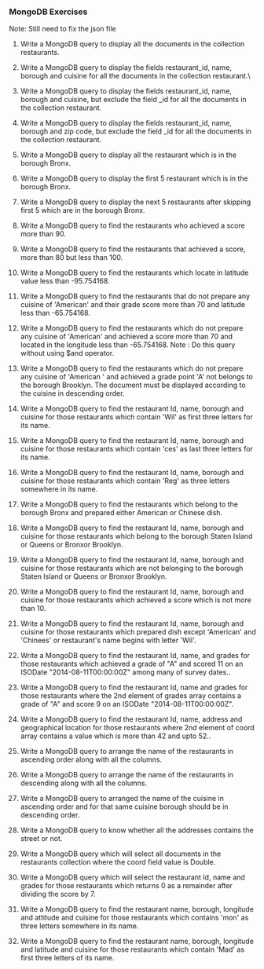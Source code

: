 ### MongoDB Exercises

Note: Still need to fix the json file

1. Write a MongoDB query to display all the documents in the collection restaurants.
<!-- db.reataurants.find() -->

2. Write a MongoDB query to display the fields restaurant_id, name, borough and cuisine for all the documents in the collection restaurant.\
<!-- db.restaurants.find({},{"restaurant_id":1},{"name":1},{"borough":1},{"cuisine":1}) -->

3. Write a MongoDB query to display the fields restaurant_id, name, borough and cuisine, but exclude the field \_id for all the documents in the collection restaurant.

<!-- db.restaurants.find({},{"_id":0},{"restaurant_id":1},{"name":1},{"borough":1},{"cuisine":1} ) -->

4. Write a MongoDB query to display the fields restaurant_id, name, borough and zip code, but exclude the field \_id for all the documents in the collection restaurant.
<!-- db.restaurants.find({},{"restaurant_id":0},{"name":1},{"borough":1},{"cuisine":1},{"zip":1} ) -->

5. Write a MongoDB query to display all the restaurant which is in the borough Bronx.
<!-- db.restaurants(borough:"Bronx") -->

6. Write a MongoDB query to display the first 5 restaurant which is in the borough Bronx.
<!-- db.restaurants.find({"borough": "Bronx"}).limit(5); -->

7. Write a MongoDB query to display the next 5 restaurants after skipping first 5 which are in the borough Bronx.
<!-- db.restaurants.find({borough:"Bronx"} ).skip(5).limit(5) -->

8. Write a MongoDB query to find the restaurants who achieved a score more than 90.
<!-- db.restaurants.find({ score: { $gt: 90 } }) -->

9. Write a MongoDB query to find the restaurants that achieved a score, more than 80 but less than 100.
<!-- db.restaurants.find({ score: { $gt: 80, $lt: 100 } }) -->

10. Write a MongoDB query to find the restaurants which locate in latitude value less than -95.754168.
<!-- db.restaurants.find({address.coords.0:{$lt:-95.754168.}}) -->

11. Write a MongoDB query to find the restaurants that do not prepare any cuisine of 'American' and their grade score more than 70 and latitude less than -65.754168.
<!-- db.restaurants.find({ cuisine: { $ne: 'American' }, "grades.score": { $gt: 70 }, "address.coord.0": { $lt: -65.754168 }}) -->

12. Write a MongoDB query to find the restaurants which do not prepare any cuisine of 'American' and achieved a score more than 70 and located in the longitude less than -65.754168. Note : Do this query without using $and operator.
<!-- db.restaurants.find({$nor: [{ cuisine: "American" },{ score: { $lte: 70 } },{ longitude: { $gte: -65.754168 }}]}) -->

13. Write a MongoDB query to find the restaurants which do not prepare any cuisine of 'American ' and achieved a grade point 'A' not belongs to the borough Brooklyn. The document must be displayed according to the cuisine in descending order.
<!-- db.restaurants.find({ cuisine: { $ne: 'American' }, "grades.grade": 'A', borough: { $ne: 'Brooklyn' } }).sort({ cuisine: -1 }) -->

14. Write a MongoDB query to find the restaurant Id, name, borough and cuisine for those restaurants which contain 'Wil' as first three letters for its name.
<!-- db.restaurants.find( {name: /^Wil/}, { "restaurant_id" : 1, "name":1,"borough":1, "cuisine" :1 }); -->

15. Write a MongoDB query to find the restaurant Id, name, borough and cuisine for those restaurants which contain 'ces' as last three letters for its name.
<!-- db.restaurants.find( {name: /ces$/},{ "restaurant_id":1, "name":1, "borough":1, "cuisine":1}) -->

16. Write a MongoDB query to find the restaurant Id, name, borough and cuisine for those restaurants which contain 'Reg' as three letters somewhere in its name.
<!-- db.restaurants.find( {name: /.Reg./},{ "restaurant_id":1, "name":1, "borough":1, "cuisine":1}) -->

17. Write a MongoDB query to find the restaurants which belong to the borough Bronx and prepared either American or Chinese dish.
<!-- db.restaurants.find({ borough: "Bronx", $or: [ { cuisine: "American" }, { cuisine: "Chinese" } ] }) -->

18. Write a MongoDB query to find the restaurant Id, name, borough and cuisine for those restaurants which belong to the borough Staten Island or Queens or Bronxor Brooklyn.

<!-- db.restaurants.find({ borough: { $in: ["Staten Island", "Queens", "Bronx", "Brooklyn"] } }, { restaurant_id: 1, name: 1, borough: 1, cuisine: 1 }) -->

19. Write a MongoDB query to find the restaurant Id, name, borough and cuisine for those restaurants which are not belonging to the borough Staten Island or Queens or Bronxor Brooklyn.
<!-- db.restaurants.find( {"borough" :{$nin :["Staten Island","Queens","Bronx","Brooklyn"]}}, { "restaurant_id" : 1, "name":1,"borough":1, "cuisine" :1 } ); -->

20. Write a MongoDB query to find the restaurant Id, name, borough and cuisine for those restaurants which achieved a score which is not more than 10.
<!-- db.restaurants.find( {"grades.score" :{$lt :10}}, { "restaurant_id" : 1, "name":1,"borough":1, "cuisine" :1 } ); -->

21. Write a MongoDB query to find the restaurant Id, name, borough and cuisine for those restaurants which prepared dish except 'American' and 'Chinees' or restaurant's name begins with letter 'Wil'.
<!-- db.restaurants.find( { $or: [ { cuisine: { $nin: ["American", "Chinese"] } }, { name: /^Wil/ } ] }, { restaurant_id: 1, name: 1, borough: 1, cuisine: 1 } ) -->

22. Write a MongoDB query to find the restaurant Id, name, and grades for those restaurants which achieved a grade of "A" and scored 11 on an ISODate "2014-08-11T00:00:00Z" among many of survey dates..
<!-- db.restaurants.find( { "grades": { $elemMatch: { "grade": "A", "score": 11, "date": ISODate("2014-08-11T00:00:00Z") } } }, { "restaurant_id": 1, "name": 1, "grades": 1 } ) -->

23. Write a MongoDB query to find the restaurant Id, name and grades for those restaurants where the 2nd element of grades array contains a grade of "A" and score 9 on an ISODate "2014-08-11T00:00:00Z".
<!-- db.restaurants.find( { "grades.1.grade": "A", "grades.1.score": 9, "grades.1.date": ISODate("2014-08-11T00:00:00Z") }, { "restaurant_id": 1, "name": 1, "grades": 1 } ) -->

24. Write a MongoDB query to find the restaurant Id, name, address and geographical location for those restaurants where 2nd element of coord array contains a value which is more than 42 and upto 52..
<!-- db.restaurants.find( { "address.coord.1": { $gt: 42, $lte: 52 } }, { "restaurant_id": 1, "name": 1, "address": 1 } ) -->

25. Write a MongoDB query to arrange the name of the restaurants in ascending order along with all the columns.
<!-- db.restaurants.find().sort({ name: 1 }) -->

26. Write a MongoDB query to arrange the name of the restaurants in descending along with all the columns.
<!-- db.restaurants.find().sort({ name: -1 }) -->

27. Write a MongoDB query to arranged the name of the cuisine in ascending order and for that same cuisine borough should be in descending order.
<!-- db.restaurants.find().sort({ cuisine: 1 },{borough:-1}) -->

28. Write a MongoDB query to know whether all the addresses contains the street or not.
<!-- db.restaurants.find( {"address.street" : { $exists : true } } ); -->

29. Write a MongoDB query which will select all documents in the restaurants collection where the coord field value is Double.

30. Write a MongoDB query which will select the restaurant Id, name and grades for those restaurants which returns 0 as a remainder after dividing the score by 7.
<!-- db.restaurants.find( { "grades.score": { $mod: [7, 0] } }, { "restaurant_id": 1, "name": 1, "grades": 1 } ) -->

31. Write a MongoDB query to find the restaurant name, borough, longitude and attitude and cuisine for those restaurants which contains 'mon' as three letters somewhere in its name.
<!-- db.restaurants.find( { name: { $regex: /mon/i } }, { name: 1, borough: 1, "address.coord": 1, cuisine: 1 } ) -->

32. Write a MongoDB query to find the restaurant name, borough, longitude and latitude and cuisine for those restaurants which contain 'Mad' as first three letters of its name.
<!-- db.restaurants.find( { name: /^Mad/i }, { name: 1, borough: 1, "address.coord": 1, cuisine: 1 } ) -->
